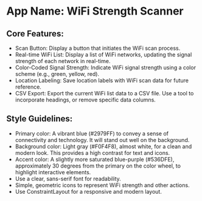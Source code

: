 # **App Name**: WiFi Strength Scanner

## Core Features:

- Scan Button: Display a button that initiates the WiFi scan process.
- Real-time WiFi List: Display a list of WiFi networks, updating the signal strength of each network in real-time.
- Color-Coded Signal Strength: Indicate WiFi signal strength using a color scheme (e.g., green, yellow, red).
- Location Labeling: Save location labels with WiFi scan data for future reference.
- CSV Export: Export the current WiFi list data to a CSV file. Use a tool to incorporate headings, or remove specific data columns.

## Style Guidelines:

- Primary color: A vibrant blue (#2979FF) to convey a sense of connectivity and technology. It will stand out well on the background.
- Background color: Light gray (#F0F4F8), almost white, for a clean and modern look. This provides a high contrast for text and icons.
- Accent color: A slightly more saturated blue-purple (#536DFE), approximately 30 degrees from the primary on the color wheel, to highlight interactive elements.
- Use a clear, sans-serif font for readability.
- Simple, geometric icons to represent WiFi strength and other actions.
- Use ConstraintLayout for a responsive and modern layout.